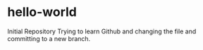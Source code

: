 # hello-world
Initial Repository
Trying to learn Github and changing the file and committing to a new branch.

